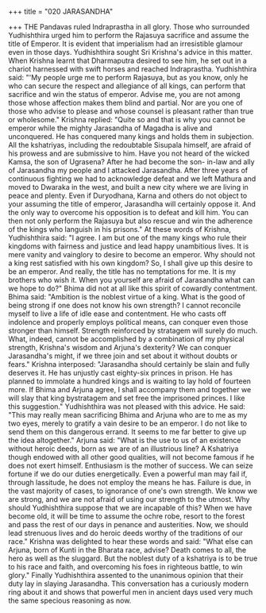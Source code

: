 +++
title = "020 JARASANDHA"

+++
THE Pandavas ruled Indraprastha in all
glory.
Those
who
surrounded
Yudhishthira urged him to perform the
Rajasuya sacrifice and assume the title of
Emperor. It is evident that imperialism
had an irresistible glamour even in those
days.
Yudhishthira sought Sri Krishna's advice
in this matter. When Krishna learnt that
Dharmaputra desired to see him, he set
out in a chariot harnessed with swift
horses and reached Indraprastha.
Yudhishthira said: "'My people urge me to
perform Rajasuya, but as you know, only
he who can secure the respect and
allegiance of all kings, can perform that
sacrifice and win the status of emperor.
Advise me, you are not among those
whose affection makes them blind and
partial. Nor are you one of those who
advise to please and whose counsel is
pleasant rather than true or wholesome."
Krishna replied: "Quite so and that is why
you cannot be emperor while the mighty
Jarasandha of Magadha is alive and
unconquered. He has conquered many
kings and holds them in subjection. All
the kshatriyas, including the redoubtable
Sisupala himself, are afraid of his prowess
and are submissive to him. Have you not
heard of the wicked Kamsa, the son of
Ugrasena? After he had become the son-
in-law and ally of Jarasandha my people
and I attacked Jarasandha. After three
years of continuous fighting we had to
acknowledge defeat and we left Mathura
and moved to Dwaraka in the west, and
built a new city where we are living in
peace and plenty. Even if Duryodhana,
Karna and others do not object to your
assuming the title of emperor, Jarasandha
will certainly oppose it. And the only way
to overcome his opposition is to defeat
and kill him. You can then not only
perform the Rajasuya but also rescue and
win the adherence of the kings who
languish in his prisons."
At these words of Krishna, Yudhishthira
said: "I agree. I am but one of the many
kings who rule their kingdoms with
fairness and justice and lead happy
unambitious lives. It is mere vanity and
vainglory to desire to become an emperor.
Why should not a king rest satisfied with
his own kingdom? So, I shall give up this
desire to be an emperor. And really, the
title has no temptations for me. It is my
brothers who wish it. When you yourself
are afraid of Jarasandha what can we hope
to do?"
Bhima did not at all like this spirit of
cowardly contentment.
Bhima said: "Ambition is the noblest
virtue of a king. What is the good of being
strong if one does not know his own
strength? I cannot reconcile myself to live
a life of idle ease and contentment. He
who casts off indolence and properly
employs political means, can conquer
even those stronger than himself. Strength
reinforced by stratagem will surely do
much.
What,
indeed,
cannot
be
accomplished by a combination of my
physical strength, Krishna's wisdom and
Arjuna's dexterity? We can conquer
Jarasandha's might, if we three join and
set about it without doubts or fears."
Krishna interposed: "Jarasandha should
certainly be slain and fully deserves it. He
has unjustly cast eighty-six princes in
prison. He has planned to immolate a
hundred kings and is waiting to lay hold
of fourteen more. If Bhima and Arjuna
agree, I shall accompany them and
together we will slay that king bystratagem and set free the imprisoned
princes. I like this suggestion."
Yudhishthira was not pleased with this
advice. He said: "This may really mean
sacrificing Bhima and Arjuna who are to
me as my two eyes, merely to gratify a
vain desire to be an emperor. I do not like
to send them on this dangerous errand. It
seems to me far better to give up the idea
altogether."
Arjuna said: "What is the use to us of an
existence without heroic deeds, born as
we are of an illustrious line? A Kshatriya
though endowed with all other good
qualities, will not become famous if he
does not exert himself. Enthusiasm is the
mother of success. We can seize fortune if
we do our duties energetically. Even a
powerful man may fail if, through
lassitude, he does not employ the means
he has. Failure is due, in the vast majority
of cases, to ignorance of one's own
strength. We know we are strong, and we
are not afraid of using our strength to the
utmost. Why should Yudhishthira suppose
that we are incapable of this? When we
have become old, it will be time to assume
the ochre robe, resort to the forest and
pass the rest of our days in penance and
austerities. Now, we should lead strenuous
lives and do heroic deeds worthy of the
traditions of our race."
Krishna was delighted to hear these words
and said: "What else can Arjuna, born of
Kunti in the Bharata race, advise? Death
comes to all, the hero as well as the
sluggard. But the noblest duty of a
kshatriya is to be true to his race and faith,
and overcoming his foes in righteous
battle, to win glory."
Finally Yudhishthira assented to the
unanimous opinion that their duty lay in
slaying Jarasandha.
This conversation has a curiously modern
ring about it and shows that powerful men
in ancient days used very much the same
specious reasoning as now.